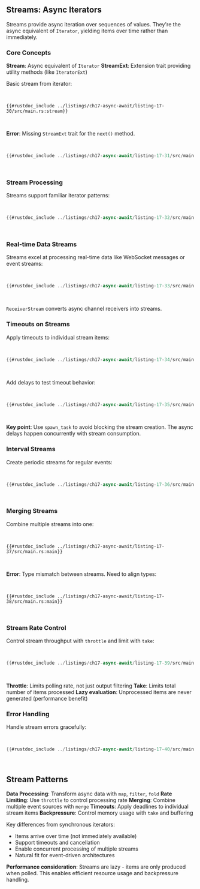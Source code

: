 ## Streams: Async Iterators

Streams provide async iteration over sequences of values. They're the async equivalent of `Iterator`, yielding items over time rather than immediately.

### Core Concepts

**Stream**: Async equivalent of `Iterator`
**StreamExt**: Extension trait providing utility methods (like `IteratorExt`)

Basic stream from iterator:

<Listing number="17-30" caption="Creating a stream from an iterator (doesn't compile)" file-name="src/main.rs">

```rust,ignore,does_not_compile
{{#rustdoc_include ../listings/ch17-async-await/listing-17-30/src/main.rs:stream}}
```

</Listing>

**Error**: Missing `StreamExt` trait for the `next()` method.

<Listing number="17-31" caption="Importing StreamExt for stream methods" file-name="src/main.rs">

```rust
{{#rustdoc_include ../listings/ch17-async-await/listing-17-31/src/main.rs:all}}
```

</Listing>

### Stream Processing

Streams support familiar iterator patterns:

<Listing number="17-32" caption="Filtering streams with StreamExt methods" file-name="src/main.rs">

```rust
{{#rustdoc_include ../listings/ch17-async-await/listing-17-32/src/main.rs:all}}
```

</Listing>

### Real-time Data Streams

Streams excel at processing real-time data like WebSocket messages or event streams:

<Listing number="17-33" caption="Message stream with ReceiverStream" file-name="src/main.rs">

```rust
{{#rustdoc_include ../listings/ch17-async-await/listing-17-33/src/main.rs:all}}
```

</Listing>

`ReceiverStream` converts async channel receivers into streams.

### Timeouts on Streams

Apply timeouts to individual stream items:

<Listing number="17-34" caption="Stream timeouts with StreamExt::timeout" file-name="src/main.rs">

```rust
{{#rustdoc_include ../listings/ch17-async-await/listing-17-34/src/main.rs:timeout}}
```

</Listing>

Add delays to test timeout behavior:

<Listing number="17-35" caption="Variable delays in message stream" file-name="src/main.rs">

```rust
{{#rustdoc_include ../listings/ch17-async-await/listing-17-35/src/main.rs:messages}}
```

</Listing>

**Key point**: Use `spawn_task` to avoid blocking the stream creation. The async delays happen concurrently with stream consumption.

### Interval Streams

Create periodic streams for regular events:

<Listing number="17-36" caption="Creating a periodic interval stream" file-name="src/main.rs">

```rust
{{#rustdoc_include ../listings/ch17-async-await/listing-17-36/src/main.rs:intervals}}
```

</Listing>

### Merging Streams

Combine multiple streams into one:

<Listing number="17-37" caption="Attempting to merge streams (doesn't compile)" file-name="src/main.rs">

```rust,ignore,does_not_compile
{{#rustdoc_include ../listings/ch17-async-await/listing-17-37/src/main.rs:main}}
```

</Listing>

**Error**: Type mismatch between streams. Need to align types:

<Listing number="17-38" caption="Type alignment for stream merging" file-name="src/main.rs">

```rust,ignore
{{#rustdoc_include ../listings/ch17-async-await/listing-17-38/src/main.rs:main}}
```

</Listing>

### Stream Rate Control

Control stream throughput with `throttle` and limit with `take`:

<Listing number="17-39" caption="Throttling and limiting merged streams" file-name="src/main.rs">

```rust
{{#rustdoc_include ../listings/ch17-async-await/listing-17-39/src/main.rs:throttle}}
```

</Listing>

**Throttle**: Limits polling rate, not just output filtering
**Take**: Limits total number of items processed
**Lazy evaluation**: Unprocessed items are never generated (performance benefit)

### Error Handling

Handle stream errors gracefully:

<Listing number="17-40" caption="Proper error handling in streams">

```rust
{{#rustdoc_include ../listings/ch17-async-await/listing-17-40/src/main.rs:errors}}
```

</Listing>

## Stream Patterns

**Data Processing**: Transform async data with `map`, `filter`, `fold`
**Rate Limiting**: Use `throttle` to control processing rate
**Merging**: Combine multiple event sources with `merge`
**Timeouts**: Apply deadlines to individual stream items
**Backpressure**: Control memory usage with `take` and buffering

Key differences from synchronous iterators:
- Items arrive over time (not immediately available)
- Support timeouts and cancellation
- Enable concurrent processing of multiple streams
- Natural fit for event-driven architectures

**Performance consideration**: Streams are lazy - items are only produced when polled. This enables efficient resource usage and backpressure handling.

[17-02-messages]: ch17-02-concurrency-with-async.html#message-passing
[iterator-trait]: ch13-02-iterators.html#the-iterator-trait-and-the-next-method

